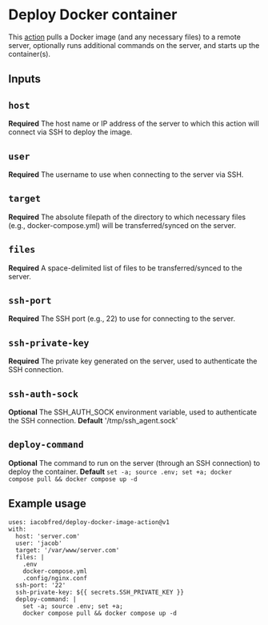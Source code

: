 # Deploy Docker container
This [action](https://docs.github.com/en/actions) pulls a Docker image (and any necessary files) to a remote server, optionally runs additional commands on the server, and starts up the container(s).

## Inputs

## `host`

**Required** The host name or IP address of the server to which this action will connect via SSH to deploy the image.

## `user`

**Required** The username to use when connecting to the server via SSH.

## `target`

**Required** The absolute filepath of the directory to which necessary files (e.g., docker-compose.yml) will be transferred/synced on the server.

## `files`

**Required** A space-delimited list of files to be transferred/synced to the server.

## `ssh-port`

**Required** The SSH port (e.g., 22) to use for connecting to the server.

## `ssh-private-key`

**Required** The private key generated on the server, used to authenticate the SSH connection.

## `ssh-auth-sock`

**Optional** The SSH_AUTH_SOCK environment variable, used to authenticate the SSH connection.
**Default** '/tmp/ssh_agent.sock'

## `deploy-command`

**Optional** The command to run on the server (through an SSH connection) to deploy the container.
**Default** `set -a; source .env; set +a; docker compose pull && docker compose up -d`

## Example usage
```
uses: iacobfred/deploy-docker-image-action@v1
with:
  host: 'server.com'
  user: 'jacob'
  target: '/var/www/server.com'
  files: |
    .env
    docker-compose.yml
    .config/nginx.conf
  ssh-port: '22'
  ssh-private-key: ${{ secrets.SSH_PRIVATE_KEY }}
  deploy-command: |
    set -a; source .env; set +a; 
    docker compose pull && docker compose up -d
```
